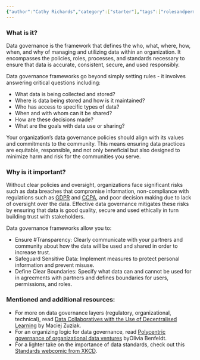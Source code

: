 ```yaml
---
{"author":"Cathy Richards","category":["starter"],"tags":["rolesandpermissions","sensitivedata","transparency"],"dg-publish":true,"permalink":"/decoders/data-governance/","dgPassFrontmatter":true}
---
```


### **What is it?**

Data governance is the framework that defines the who, what, where, how, when, and why of managing and utilizing data within an organization. It encompasses the policies, roles, processes, and standards necessary to ensure that data is accurate, consistent, secure, and used responsibly.


Data governance frameworks go beyond simply setting rules - it involves answering critical questions including:

- What data is being collected and stored?
- Where is data being stored and how is it maintained?
- Who has access to specific types of data?
- When and with whom can it be shared?
- How are these decisions made?
- What are the goals with data use or sharing?


Your organization’s data governance policies should align with its values and commitments to the community. This means ensuring data practices are equitable, responsible, and not only beneficial but also designed to minimize harm and risk for the communities you serve. 


### **Why is it important?**

Without clear policies and oversight, organizations face significant risks such as data breaches that compromise information, non-compliance with regulations such as [GDPR](https://gdpr-info.eu/) and [CCPA](https://oag.ca.gov/privacy/ccpa), and poor decision making due to lack of oversight over the data. Effective data governance mitigates these risks by ensuring that data is good quality, secure and used ethically in turn building trust with stakeholders.

  
Data governance frameworks allow you to:
- Ensure #Transparency: Clearly communicate with your partners and community about how the data will be used and shared in order to increase trust.
- Safeguard Sensitive Data: Implement measures to protect personal information and prevent misuse.
- Define Clear Boundaries: Specify what data can and cannot be used for in agreements with partners and defines boundaries for users, permissions, and roles.
  

### **Mentioned and additional resources**:

- For more on data governance layers (regulatory, organizational, technical), read [Data Collaboratives with the Use of Decentralised Learning](https://dl.acm.org/doi/abs/10.1145/3593013.3594029) by Maciej Zuziak.
- For an organizing logic for data governance, read [Polycentric governance of organizational data ventures](https://vbn.aau.dk/ws/portalfiles/portal/549535258/PHD_OB_E_pdf.pdf) byOlivia Benfeldt.
- For a lighter take on the importance of data standards, check out this [Standards webcomic from XKCD](https://xkcd.com/927/).


